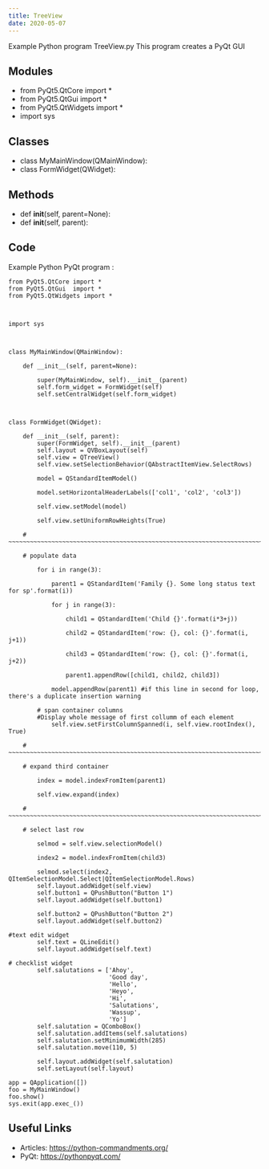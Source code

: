 ```yaml
---
title: TreeView
date: 2020-05-07
---
```

Example Python program TreeView.py
This program creates a PyQt GUI

## Modules

* from PyQt5.QtCore import *
* from PyQt5.QtGui  import *
* from PyQt5.QtWidgets import *
* import sys

## Classes

* class MyMainWindow(QMainWindow):
* class FormWidget(QWidget):

## Methods

* def __init__(self, parent=None):
* def __init__(self, parent):

## Code

Example Python PyQt program :

    from PyQt5.QtCore import *
    from PyQt5.QtGui  import *
    from PyQt5.QtWidgets import *
    
    
    
    import sys
    
    
    
    class MyMainWindow(QMainWindow):
    
        def __init__(self, parent=None):
    
            super(MyMainWindow, self).__init__(parent)
            self.form_widget = FormWidget(self)
            self.setCentralWidget(self.form_widget)
    
    
    
    class FormWidget(QWidget):
    
        def __init__(self, parent):
            super(FormWidget, self).__init__(parent)
            self.layout = QVBoxLayout(self)
            self.view = QTreeView()
            self.view.setSelectionBehavior(QAbstractItemView.SelectRows)
    
            model = QStandardItemModel()
    
            model.setHorizontalHeaderLabels(['col1', 'col2', 'col3'])
    
            self.view.setModel(model)
    
            self.view.setUniformRowHeights(True)
    
        # ~~~~~~~~~~~~~~~~~~~~~~~~~~~~~~~~~~~~~~~~~~~~~~~~~~~~~~~~~~~~~~~~~~~~~~~~~~~~~~
    
        # populate data
    
            for i in range(3):
    
                parent1 = QStandardItem('Family {}. Some long status text for sp'.format(i))
    
                for j in range(3):
    
                    child1 = QStandardItem('Child {}'.format(i*3+j))
    
                    child2 = QStandardItem('row: {}, col: {}'.format(i, j+1))
    
                    child3 = QStandardItem('row: {}, col: {}'.format(i, j+2))
    
                    parent1.appendRow([child1, child2, child3])
    
                model.appendRow(parent1) #if this line in second for loop, there's a duplicate insertion warning
    
            # span container columns
            #Display whole message of first collumm of each element
                self.view.setFirstColumnSpanned(i, self.view.rootIndex(), True)
    
        # ~~~~~~~~~~~~~~~~~~~~~~~~~~~~~~~~~~~~~~~~~~~~~~~~~~~~~~~~~~~~~~~~~~~~~~~~~~~~~~
    
        # expand third container
    
            index = model.indexFromItem(parent1)
    
            self.view.expand(index)
    
        # ~~~~~~~~~~~~~~~~~~~~~~~~~~~~~~~~~~~~~~~~~~~~~~~~~~~~~~~~~~~~~~~~~~~~~~~~~~~~~~
    
        # select last row
    
            selmod = self.view.selectionModel()
    
            index2 = model.indexFromItem(child3)
    
            selmod.select(index2, QItemSelectionModel.Select|QItemSelectionModel.Rows)
            self.layout.addWidget(self.view)
            self.button1 = QPushButton("Button 1")
            self.layout.addWidget(self.button1)
    
            self.button2 = QPushButton("Button 2")
            self.layout.addWidget(self.button2)
    
    #text edit widget
            self.text = QLineEdit()
            self.layout.addWidget(self.text)
    
    # checklist widget
            self.salutations = ['Ahoy',
                                'Good day',
                                'Hello',
                                'Heyo',
                                'Hi',
                                'Salutations',
                                'Wassup',
                                'Yo']
            self.salutation = QComboBox()
            self.salutation.addItems(self.salutations)
            self.salutation.setMinimumWidth(285)
            self.salutation.move(110, 5)
    
            self.layout.addWidget(self.salutation)
            self.setLayout(self.layout)
    
    app = QApplication([])
    foo = MyMainWindow()
    foo.show()
    sys.exit(app.exec_())
    

## Useful Links

- Articles: https://python-commandments.org/
- PyQt: https://pythonpyqt.com/

